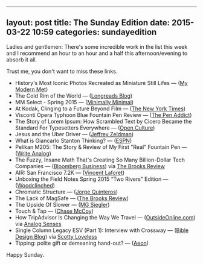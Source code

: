 
---
layout: post
title: The Sunday Edition
date: 2015-03-22 10:59
categories: sundayedition
---

Ladies and gentlemen: There's some incredible work in the list this week and I recommend an hour to an hour and a half this afternoon/evening to absorb it all.

Trust me, you don't want to miss these links. 

* History's Most Iconic Photos Recreated as Miniature Still Lifes — ([My Modern Met](http://www.mymodernmet.com/profiles/blogs/jojakim-cortis-adrian-sonderegger-icons))
* The Cold Rim of the World — ([Longreads Blog](http://blog.longreads.com/2015/03/18/the-cold-rim-of-the-world/))
* MM Select - Spring 2015 — ([Minimally Minimal](http://www.minimallyminimal.com/blog/mm-select-spring-2015))
* At Kodak, Clinging to a Future Beyond Film — ([The New York Times](http://www.nytimes.com/2015/03/22/business/at-kodak-clinging-to-a-future-beyond-film.html?_r=0))
* Visconti Opera Typhoon Blue Fountain Pen Review — ([The Pen Addict](http://www.penaddict.com/blog/2015/3/16/visconti-opera-typhoon-blue-fountain-pen-review))
* The Story of Lorem Ipsum: How Scrambled Text by Cicero Became the Standard For Typesetters Everywhere — ([Open Culture](http://www.openculture.com/2015/03/the-story-of-lorem-ipsum.html))
* Jesus and the Uber Driver — ([Jeffrey Zeldman](https://medium.com/@zeldman/jesus-and-the-uber-driver-37b29575bb85))
* What is Giancarlo Stanton Thinking? — ([ESPN](http://espn.go.com/espn/feature/story/_/id/12500579/giancarlo-stanton-takes-325-million-contract-play-miami-marlins))
* Pelikan M205: The Story & Review of My First "Real" Fountain Pen — ([Write Analog](http://writeanalog.com/pelikan-m205-fountain-pen-review/))
* The Fuzzy, Insane Math That's Creating So Many Billion-Dollar Tech Companies  — ([Bloomberg Business](http://www.bloomberg.com/news/articles/2015-03-17/the-fuzzy-insane-math-that-s-creating-so-many-billion-dollar-tech-companies)) via [The Brooks Review](https://brooksreview.net/2015/03/the-fuzzy-insane-math-thats-creating-so-many-billion-dollar-tech-companies/)
* AIR: San Francisco 7.2K — ([Vincent Laforet](https://www.storehouse.co/stories/r8we2-air-san-francisco-7-2k))
* Unboxing the Field Notes Spring 2015 “Two Rivers” Edition — ([Woodclinched](http://woodclinched.com/2015/03/18/unboxing-the-field-notes-spring-2015-two-rivers-edition/))
* Chromatic Structure — ([Jorge Quinteros](http://jorgeq.com/jorgeqfolio/2015/3/15/chromatic-structure))
* The Lack of MagSafe  — ([The Brooks Review](https://brooksreview.net/2015/03/the-lack-of-magsafe/))
* The Upside Of Slower — ([MG Siegler](https://medium.com/five-hundred-words/the-upside-of-slower-1443bdcbb650))
* Touch & Tap — ([Chase McCoy](http://chasemccoy.net/2015/03/touch-and-tap/))
* How TripAdvisor Is Changing the Way We Travel — ([OutsideOnline.com](http://www.outsideonline.com/adventure-travel/diy-trips/Loudsourcing-How-TripAdvisor-Is-Changing-the-Way-We-Travel.html)) via [Analog Senses](http://www.analogsenses.com/2015/03/16/inside-the-mad-mad-world-of-tripadvisor/)
* Single Column Legacy ESV (Part 1): Interview with Crossway — ([Bible Design Blog](http://www.bibledesignblog.com/2012/01/single-column-legacy-esv-part-1-interview-with-crossway.html)) via [Scotty Loveless](http://www.scottyloveless.com/)
* Tipping: polite gift or demeaning hand-out? — ([Aeon](http://aeon.co/magazine/culture/tipping-polite-gift-or-demeaning-hand-out/))

Happy Sunday. 